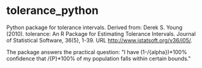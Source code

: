# tolerance_python
Python package for tolerance intervals. Derived from: Derek S. Young (2010). tolerance: An R Package for Estimating Tolerance Intervals. Journal of Statistical Software, 36(5), 1-39. URL http://www.jstatsoft.org/v36/i05/.

The package answers the practical question: "I have (1-/{alpha})*100% confidence that /{P}*100% of my population falls within certain bounds."

